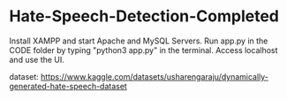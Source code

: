 # Hate-Speech-Detection-Completed

Install XAMPP and start Apache and MySQL Servers.
Run app.py in the CODE folder by typing "python3 app.py" in the terminal.
Access localhost and use the UI.

dataset: https://www.kaggle.com/datasets/usharengaraju/dynamically-generated-hate-speech-dataset

